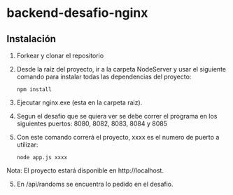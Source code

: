 # backend-desafio-nginx

## Instalación

1. Forkear y clonar el repositorio

2. Desde la raíz del proyecto, ir a la carpeta NodeServer y usar el siguiente comando para instalar todas las dependencias del proyecto:  

   ```
   npm install
   ```

3. Ejecutar nginx.exe (esta en la carpeta raiz).

5. Segun el desafio que se quiera ver se debe correr el programa en los siguientes puertos: 8080, 8082, 8083, 8084 y 8085

4. Con este comando correrá el proyecto, xxxx es el numero de puerto a utilizar: 

   ```
   node app.js xxxx
   ```
Nota: El proyecto estará disponible en http://localhost.
   
5. En /api/randoms se encuentra lo pedido en el desafio.
